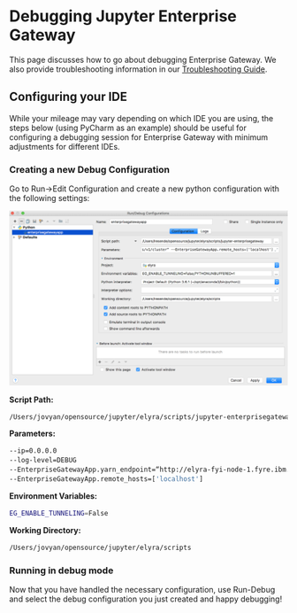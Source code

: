 # Debugging Jupyter Enterprise Gateway

This page discusses how to go about debugging Enterprise Gateway. We also provide troubleshooting information
in our [Troubleshooting Guide](../other/troubleshooting.md).

## Configuring your IDE

While your mileage may vary depending on which IDE you are using, the steps below (using PyCharm as an example) should be useful for configuring a debugging session for Enterprise Gateway with minimum
adjustments for different IDEs.

### Creating a new Debug Configuration

Go to Run->Edit Configuration and create a new python configuration with the following settings:

![Enterprise Gateway debug configuration](../images/debug_configuration.png)

**Script Path:**

```bash
/Users/jovyan/opensource/jupyter/elyra/scripts/jupyter-enterprisegateway
```

**Parameters:**

```bash
--ip=0.0.0.0
--log-level=DEBUG
--EnterpriseGatewayApp.yarn_endpoint=“http://elyra-fyi-node-1.fyre.ibm.com:8088/ws/v1/cluster”
--EnterpriseGatewayApp.remote_hosts=['localhost']
```

**Environment Variables:**

```bash
EG_ENABLE_TUNNELING=False
```

**Working Directory:**

```bash
/Users/jovyan/opensource/jupyter/elyra/scripts
```

### Running in debug mode

Now that you have handled the necessary configuration, use Run-Debug and select the debug configuration
you just created and happy debugging!
